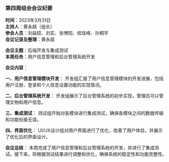### 第四周组会会议纪要

**时间**：2023年3月31日  
**主持人**：黄永超（组长）  
**参会人员**：刘益硕、刘实、张博阳、桂琰峰、孙桐宇  
**会议记录及整理**：黄永超  

**会议主题**：后端开发与集成测试  
**本周任务**：用户信息管理和后台管理系统开发  

**会议内容**：

**一、用户信息管理模块开发**：
开发组汇报了用户信息管理模块的开发进展，包括用户注册、登录和个人信息设置功能的实现情况。

**二、后台管理系统开发**：
开发组展示了后台管理系统的初步实现，管理员可以管理文物和用户信息。

**三、集成测试**：
测试组开始对各模块进行集成测试，确保各模块之间的数据传输和功能衔接无误。

**四、界面优化**：
UI/UX设计组对用户界面进行了优化，改善了用户体验，并展示了优化后的界面设计。

**会议总结**：
本周完成了用户信息管理和后台管理系统的开发，并进行了集成测试。接下来，将根据测试结果进行调整和优化，确保系统的稳定性和功能完整性。